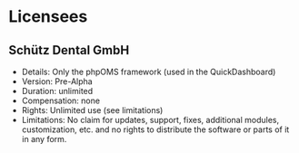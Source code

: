 # Licensees #

## Schütz Dental GmbH

* Details: Only the phpOMS framework (used in the QuickDashboard)
* Version: Pre-Alpha 
* Duration: unlimited
* Compensation: none
* Rights: Unlimited use (see limitations)
* Limitations: No claim for updates, support, fixes, additional modules, customization, etc. and no rights to distribute the software or parts of it in any form.
